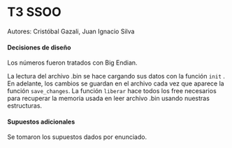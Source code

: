 

# T3 SSOO

  

Autores: Cristóbal Gazali, Juan Ignacio Silva

  

#### Decisiones de diseño
Los números fueron tratados con Big Endian.

La lectura del archivo .bin se hace cargando sus datos con la función `init` . En adelante, los cambios se guardan en el archivo cada vez que aparece la función `save_changes`. La función `liberar` hace todos los free necesarios para recuperar la memoria usada en leer archivo .bin usando nuestras estructuras.



#### Supuestos adicionales

Se tomaron los supuestos dados por enunciado.
